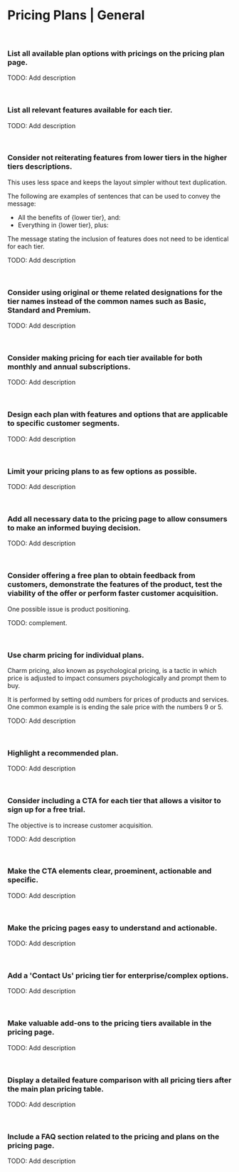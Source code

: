 # Pricing Plans | General
<br>


### List all available plan options with pricings on the pricing plan page.

TODO: Add description

<br>


### List all relevant features available for each tier.

TODO: Add description

<br>


### Consider not reiterating features from lower tiers in the higher tiers descriptions.

This uses less space and keeps the layout simpler without text duplication.

The following are examples of sentences that can be used to convey the message:
- All the benefits of {lower tier}, and:
- Everything in {lower tier}, plus:

The message stating the inclusion of features does not need to be identical for each tier.

TODO: Add description

<br>


### Consider using original or theme related designations for the tier names instead of the common names such as Basic, Standard and Premium.

TODO: Add description

<br>


### Consider making pricing for each tier available for both monthly and annual subscriptions.

TODO: Add description

<br>


### Design each plan with features and options that are applicable to specific customer segments.

TODO: Add description

<br>


### Limit your pricing plans to as few options as possible.

TODO: Add description

<br>


### Add all necessary data to the pricing page to allow consumers to make an informed buying decision.

TODO: Add description

<br>


### Consider offering a free plan to obtain feedback from customers, demonstrate the features of the product, test the viability of the offer or perform faster customer acquisition.

One possible issue is product positioning.

TODO: complement.

<br>


### Use charm pricing for individual plans.

Charm pricing, also known as psychological pricing, is a tactic in which price is adjusted to impact consumers psychologically and prompt them to buy.

It is performed by setting odd numbers for prices of products and services. One common example is is ending the sale price with the numbers 9 or 5.

TODO: Add description

<br>


### Highlight a recommended plan.

TODO: Add description

<br>


### Consider including a CTA for each tier that allows a visitor to sign up for a free trial.

The objective is to increase customer acquisition.

TODO: Add description

<br>


### Make the CTA elements clear, proeminent, actionable and specific.

TODO: Add description

<br>


### Make the pricing pages easy to understand and actionable.

TODO: Add description

<br>


### Add a 'Contact Us' pricing tier for enterprise/complex options.

TODO: Add description

<br>


### Make valuable add-ons to the pricing tiers available in the pricing page.

TODO: Add description

<br>


### Display a detailed feature comparison with all pricing tiers after the main plan pricing table.

TODO: Add description

<br>


### Include a FAQ section related to the pricing and plans on the pricing page.

TODO: Add description

<br>
